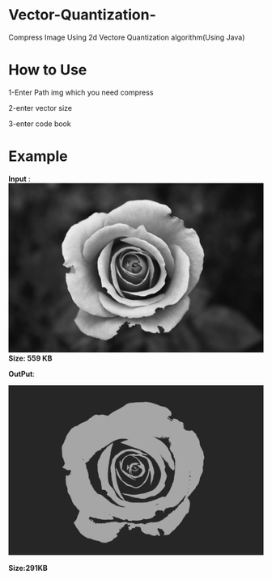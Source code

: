 # Vector-Quantization-
Compress Image Using 2d Vectore Quantization algorithm(Using Java)

# How to Use

  1-Enter Path img which you need compress 
  
  2-enter vector size
  
  3-enter code book

# Example

**Input** :
![](1.jpg)
**Size: 559 KB**

**OutPut**:

![](Compressed.jpg)

**Size:291KB**
